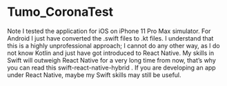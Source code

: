 # Tumo_CoronaTest

Note
I tested the application for iOS on iPhone 11 Pro Max simulator. For Android I just have converted the .swift files to .kt files. I understand that this is a highly unprofessional approach; I cannot do any other way, as I do not know Kotlin and just have got introduced to React Native. My skills in Swift will outweigh React Native for a very long time from now, that’s why you can read this swift-react-native-hybrid . If you are developing an app under React Native, maybe my Swift skills may still be useful.
